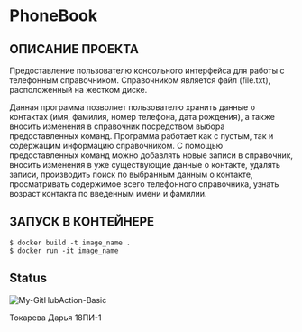 PhoneBook
==========
ОПИСАНИЕ ПРОЕКТА
-----------------

Предоставление пользователю консольного интерфейса для работы с телефонным справочником. 
Справочником является файл (file.txt), расположенный на жестком диске. 


Данная программа позволяет пользователю хранить данные о контактах (имя, фамилия, номер телефона, дата рождения), 
а также вносить изменения в справочник посредством выбора предоставленных команд.
Программа работает как с пустым, так и содержащим информацию справочником.
С помощью предоставленных команд можно добавлять новые записи в справочник, 
вносить изменения в уже существующие данные о контакте, удалять записи, производить поиск по выбранным данным о контакте,
просматривать содержимое всего телефонного справочника, узнать возраст контакта по введенным имени и фамилии.

ЗАПУСК В КОНТЕЙНЕРЕ
-------------------
    $ docker build -t image_name .
    $ docker run -it image_name
    
 Status
 -------------------
 ![My-GitHubAction-Basic](https://github.com/thisisdasha/Test_devops/workflows/My-GitHubAction-Basic/badge.svg)

Токарева Дарья 18ПИ-1
